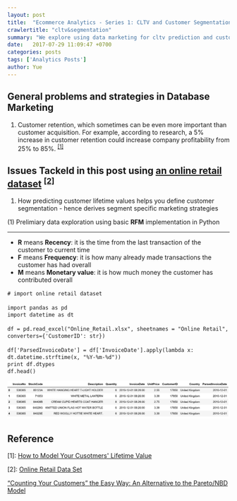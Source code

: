 ```yaml
---
layout: post
title:  "Ecommerce Analytics - Series 1: CLTV and Customer Segmentation"
crawlertitle: "cltv&segmentation"
summary: "We explore using data marketing for cltv prediction and customer segmentation"
date:   2017-07-29 11:09:47 +0700
categories: posts
tags: ['Analytics Posts']
author: Yue
---
```


General problems and strategies in Database Marketing
---
1. Customer retention, which sometimes can be even more important than customer acquisition. For example, according to research, a 5% increase in customer retention could increase company profitability from 25% to 85%. <sup>[\[1\]](#ref1)</sup>

Issues Tackeld in this post using [an online retail dataset](http://archive.ics.uci.edu/ml/datasets/online+retail) <sup>[\[2\]](#ref2)</sup>
---
1. How predicting customer lifetime values helps you define customer segmentation - hence derives segment specific marketing strategies

(1) Prelimiary data exploration using basic **RFM** implementation in Python
___
* **R** means **Recency**: it is the time from the last transaction of the customer to current time
* **F** means **Frequency**: it is how many already made transactions the customer has had overall  
* **M** means **Monetary value**: it is how much money the customer has contributed overall 

```
# import online retail dataset

import pandas as pd
import datetime as dt

df = pd.read_excel("Online_Retail.xlsx", sheetnames = "Online Retail", converters={'CustomerID': str})

df['ParsedInvoiceDate'] = df['InvoiceDate'].apply(lambda x: dt.datetime.strftime(x, "%Y-%m-%d"))
print df.dtypes
df.head()
```

![Alt text](https://github.com/TorontoDataScientistsWithoutBorders/TorontoDataScientistsWithoutBorders.github.io/blob/master/assets/images/online_retail_imported.png "Optional title")



Reference
---
<a name="ref1">[1]</a>: [How to Model Your Cusotmers' Lifetime Value](http://www.internetrix.com.au/blog/how-to-model-customer-lifetime-value/)

<a name="ref2">[2]</a>: [Online Retail Data Set](http://archive.ics.uci.edu/ml/datasets/online+retail)

[“Counting Your Customers” the Easy Way: An Alternative to the Pareto/NBD Model](http://mktg.uni-svishtov.bg/ivm/resources/Counting_Your_Customers.pdf)


